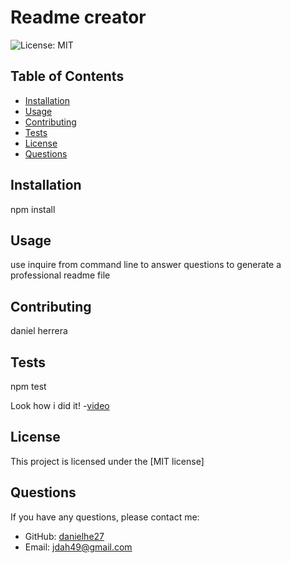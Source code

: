 # Readme creator

  ![License: MIT](https://img.shields.io/badge/License-MIT-green.svg)


  ## Table of Contents
  - [Installation](#installation)
  - [Usage](#usage)
  - [Contributing](#contributing)
  - [Tests](#tests)
  - [License](#license)
  - [Questions](#questions)

  ## Installation
  npm install

  ## Usage
  use inquire from command line to answer questions to generate a professional readme file

  ## Contributing
  daniel herrera

  ## Tests
  npm test
  
  Look how i did it!
  -[video](https://drive.google.com/file/d/1EItZZ22FE4apLt9Z9uEj7CV-yELOxjik/view?usp=sharing)

  ## License
  This project is licensed under the [MIT license]


  
  ## Questions
  If you have any questions, please contact me:
  - GitHub: [danielhe27](https://github.com/danielhe27)
  - Email: jdah49@gmail.com
  